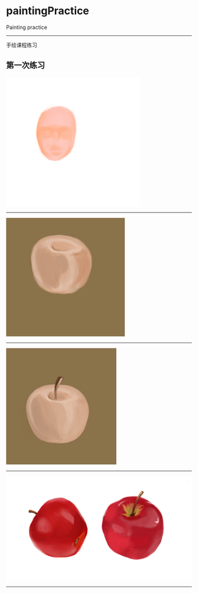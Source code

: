 # paintingPractice
Painting practice 

------------

手绘课程练习

## 第一次练习

![Image text](https://github.com/Merair/paintingPractice/blob/master/1-apple/1.png)

--------

![Image text](https://github.com/Merair/paintingPractice/blob/master/1-apple/2.png)

--------

![Image text](https://github.com/Merair/paintingPractice/blob/master/1-apple/3.png)

--------

![Image text](https://github.com/Merair/paintingPractice/blob/master/1-apple/4.png)

--------
